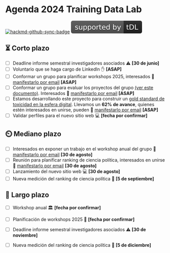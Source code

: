 # Agenda 2024 Training Data Lab

[![hackmd-github-sync-badge](https://hackmd.io/_n_KUh2aR8-KxXY_LTlzaw/badge)](https://hackmd.io/_n_KUh2aR8-KxXY_LTlzaw) [![tDL](https://raw.githubusercontent.com/training-datalab/HackMD/main/badges/tDL.svg)](https://training-datalab.com/)

## :hourglass_flowing_sand: Corto plazo

- [ ] Deadline informe semestral investigadores asociados :warning: **[30 de junio]**
- [ ] Voluntario que se haga cargo de LinkedIn :hand: **[ASAP]**
- [ ] Conformar un grupo para planificar workshops 2025, interesados :email: [manifestarlo por email](mailto:bastian.gonzalez.b@mail.udp.cl) **[ASAP]**
- [ ] Conformar un grupo para evaluar los proyectos del grupo [(ver este documento)](https://hackmd.io/@training-datalab/projects). Interesados :email: [manifestarlo por email](mailto:bastian.gonzalez.b@mail.udp.cl) **[ASAP]**
- [ ] Estamos desarrollando este proyecto para construir un [gold standard de toxicidad en la esfera digital](https://github.com/training-datalab/gold-standard-toxicity). Llevamos un **62% de avance**, quienes estén interesados en unirse, pueden :email: [manifestarlo por email](mailto:bastian.gonzalez.b@mail.udp.cl) **[ASAP]**
- [ ] Validar perfiles para el nuevo sitio web :computer: **[fecha por confirmar]**

## :timer_clock: Mediano plazo

- [ ] Interesados en exponer un trabajo en el workshop anual del grupo :email: [manifestarlo por email](mailto:bastian.gonzalez.b@mail.udp.cl) **[30 de agosto]**
- [ ] Reunión para planificar ranking de ciencia política, interesados en unirse :email: [manifestarlo por email](mailto:bastian.gonzalez.b@mail.udp.cl) **[30 de agosto]**
- [ ] Lanzamiento del nuevo sitio web :computer: **[30 de agosto]**
- [ ] Nueva medición del ranking de ciencia política :dart: **[5 de septiembre]**

## :calendar: Largo plazo

- [ ] Workshop anual :classical_building:  **[fecha por confirmar]**
- [ ] Planificación de workshops 2025 :book: **[fecha por confirmar]**
- [ ] Deadline informe semestral investigadores asociados :warning: **[30 de noviembre]**
- [ ] Nueva medición del ranking de ciencia política :dart: **[5 de diciembre]**




